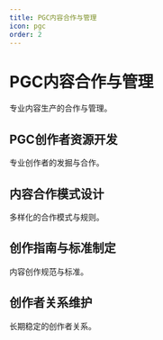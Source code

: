 ```yaml
---
title: PGC内容合作与管理
icon: pgc
order: 2
---
```


# PGC内容合作与管理

专业内容生产的合作与管理。

## PGC创作者资源开发

专业创作者的发掘与合作。

## 内容合作模式设计

多样化的合作模式与规则。

## 创作指南与标准制定

内容创作规范与标准。

## 创作者关系维护

长期稳定的创作者关系。

